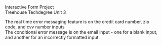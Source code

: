 Interactive Form Project  
Treehouse Techdegree Unit 3

The real time error messaging feature is on the credit card number, zip code, and cvv number inputs  
The conditional error message is on the email input - one for a blank input, and another for an incorrectly formatted input
